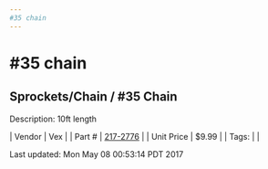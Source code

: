 ```yaml
---
#35 chain
---
```


# #35 chain
## Sprockets/Chain / #35 Chain
Description: 	10ft length 

| Vendor | Vex | 
| Part # | [217-2776](http://www.vexrobotics.com/vexpro/motion/sprockets-and-chain/roller-chain.html) | 
| Unit Price | $9.99 | 
| Tags: |  | 

Last updated: Mon May 08 00:53:14 PDT 2017